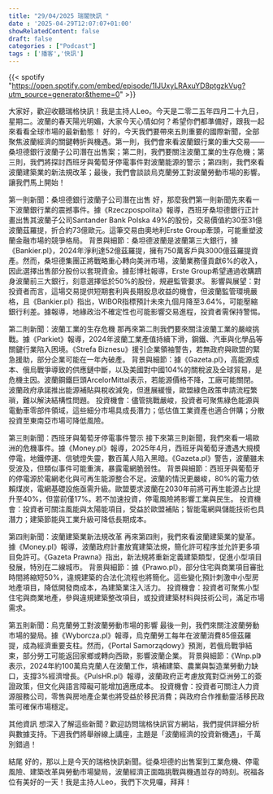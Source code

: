 ```yaml
---
title: "29/04/2025 瑞閣快訊 "
date : '2025-04-29T12:07:07+01:00'
showRelatedContent: false
draft: false
categories : ["Podcast"]
tags : ['播客','快訊']  
---
```

{{< spotify "https://open.spotify.com/embed/episode/1IJUxyLRAxuYD8ptgzkVug?utm_source=generator&theme=0" >}}

大家好，歡迎收聽瑞格快訊！我是主持人Leo。今天是二零二五年四月二十九日，星期二。波蘭的春天陽光明媚，大家今天心情如何？希望你們都準備好，跟我一起來看看全球市場的最新動態！
好的，今天我們要帶來五則重要的國際新聞，全部聚焦波蘭經濟的關鍵轉折與機遇。第一則，我們會來看波蘭銀行業的重大交易——桑坦德銀行波蘭子公司潛在出售案；第二則，我們要關注波蘭工業的生存危機；第三則，我們將探討西班牙與葡萄牙停電事件對波蘭能源的警示；第四則，我們來看波蘭建築業的新法規改革；最後，我們會談談烏克蘭勞工對波蘭勞動市場的影響。讓我們馬上開始！

第一則新聞：桑坦德銀行波蘭子公司潛在出售
好，那麼我們第一則新聞先來看一下波蘭銀行業的震撼事件。據《Rzeczpospolita》報導，西班牙桑坦德銀行正計畫出售其波蘭子公司Santander Bank Polska 49%的股份，交易價值約30至31億波蘭茲羅提，折合約73億歐元。這筆交易由奧地利Erste Group牽頭，可能重塑波蘭金融市場的競爭格局。
背景與細節：桑坦德波蘭是波蘭第三大銀行，據《Bankier.pl》，2024年淨利達52億茲羅提，擁有750萬客戶與3000億茲羅提資產。然而，桑坦德集團正將戰略重心轉向美洲市場，波蘭業務僅貢獻6%的收入，因此選擇出售部分股份以套現資金。據彭博社報導，Erste Group希望通過收購躋身波蘭前三大銀行，刻意選擇低於50%的股份，規避監管要求。
影響與展望：對投資者而言，這場交易提供短期套利與長期股息收益的機會，但波蘭監管環境嚴格，且《Bankier.pl》指出，WIBOR指標預計未來九個月降至3.64%，可能壓縮銀行利差。據報導，地緣政治不確定性也可能影響交易進程，投資者需保持警惕。

第二則新聞：波蘭工業的生存危機
那再來第二則我們要來關注波蘭工業的嚴峻挑戰。據《Parkiet》報導，2024年波蘭工業產值持續下滑，鋼鐵、汽車與化學品等關鍵行業陷入困境。《Strefa Biznesu》援引企業領袖警告，若無政府與歐盟的緊急援助，部分企業可能在一年內破產。
背景與細節：據《Gazeta.pl》，高能源成本、俄烏戰爭導致的供應鏈中斷，以及美國對中國104%的關稅波及全球貿易，是危機主因。波蘭鋼鐵巨頭ArcelorMittal表示，若能源價格不降，工廠可能關閉。波蘭政府承諾推出能源補貼與稅收減免，但進展緩慢，歐盟綠色政策申請流程繁瑣，難以解決結構性問題。
投資機會：儘管挑戰嚴峻，投資者可聚焦綠色能源與電動車零部件領域，這些細分市場具成長潛力；低估值工業資產也適合併購；分散投資至東南亞市場可降低風險。

第三則新聞：西班牙與葡萄牙停電事件警示
接下來第三則新聞，我們來看一場歐洲的危機事件。據《Money.pl》報導，2025年4月，西班牙與葡萄牙遭遇大規模停電，地鐵停運、信號燈失靈，數百萬人陷入黑暗。《Gazeta.pl》警告，波蘭雖未受波及，但類似事件可能重演，暴露電網脆弱性。
背景與細節：西班牙與葡萄牙的停電源於電網老化與可再生能源整合不足。波蘭的情況更嚴峻，80%的電力依賴煤炭，電網基礎設施亟需升級。歐盟要求波蘭在2030年前將可再生能源占比提升至40%，但當前僅17%。若不加速投資，停電風險將影響工業與民生。
投資機會：投資者可關注風能與太陽能項目，受益於歐盟補貼；智能電網與儲能技術也具潛力；建築節能與工業升級可降低長期成本。

第四則新聞：波蘭建築業新法規改革
再來第四則，我們來看波蘭建築業的變革。據《Money.pl》報導，波蘭政府計畫放寬建築法規，簡化許可程序並允許更多項目免許可。《Gazeta Prawna》指出，新法規將重新定義建築類型，促進小型項目發展，特別在二線城市。
背景與細節：據《Prawo.pl》，部分住宅與商業項目審批時間將縮短50%，違規建築的合法化流程也將簡化。這些變化預計刺激中小型房地產項目，降低開發商成本，為建築業注入活力。
投資機會：投資者可聚焦小型住宅與商業地產，參與違規建築整改項目，或投資建築材料與技術公司，滿足市場需求。

第五則新聞：烏克蘭勞工對波蘭勞動市場的影響
最後一則，我們來關注波蘭勞動市場的變局。據《Wyborcza.pl》報導，烏克蘭勞工每年在波蘭消費85億茲羅提，成為經濟重要支柱。然而，《Portal Samorządowy》預測，若俄烏戰爭結束，部分勞工可能返回家鄉或轉向西歐，影響波蘭企業。
背景與細節：《Wnp.pl》表示，2024年約100萬烏克蘭人在波蘭工作，填補建築、農業與製造業勞動力缺口，支撐3%經濟增長。《PulsHR.pl》報導，波蘭政府正考慮放寬對亞洲勞工的簽證政策，但文化與語言障礙可能增加適應成本。
投資機會：投資者可關注人力資源服務公司，零售與房地產企業也將受益於移民消費；與政府合作推動靈活移民政策可確保市場穩定。

其他資訊
想深入了解這些新聞？歡迎訪問瑞格快訊官方網站，我們提供詳細分析與數據支持。下週我們將舉辦線上講座，主題是「波蘭經濟的投資新機遇」，千萬別錯過！

結尾
好的，那以上是今天的瑞格快訊新聞。從桑坦德的出售案到工業危機、停電風險、建築改革與勞動市場變局，波蘭經濟正面臨挑戰與機遇並存的時刻。祝福各位有美好的一天！我是主持人Leo，我們下次見囉，拜拜！
